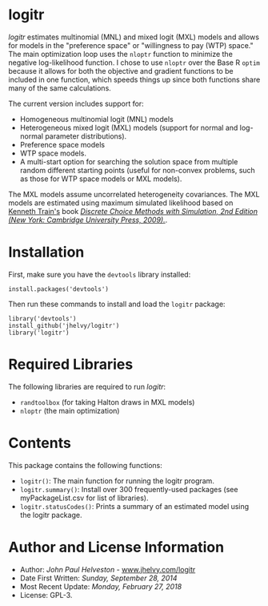 # logitr
*logitr* estimates multinomial (MNL) and mixed logit (MXL) models and allows for models in the "preference space" or "willingness to pay (WTP) space." The main optimization loop uses the `nloptr` function to minimize the negative log-likelihood function. I chose to use `nloptr` over the Base R `optim` because it allows for both the objective and gradient functions to be included in one function, which speeds things up since both functions share many of the same calculations.

The current version includes support for:
- Homogeneous multinomial logit (MNL) models
- Heterogeneous mixed logit (MXL) models (support for normal and log-normal parameter distributions).
- Preference space models
- WTP space models.
- A multi-start option for searching the solution space from multiple random different starting points (useful for non-convex problems, such as those for WTP space models or MXL models).

The MXL models assume uncorrelated heterogeneity covariances. The MXL models are estimated using maximum simulated likelihood based on [Kenneth Train's](http://eml.berkeley.edu/~train/) book [*Discrete Choice Methods with Simulation, 2nd Edition (New York: Cambridge University Press, 2009).*](http://eml.berkeley.edu/books/choice2.html).

# Installation
First, make sure you have the `devtools` library installed:

`install.packages('devtools')`

Then run these commands to install and load the `logitr` package:

```
library('devtools')
install_github('jhelvy/logitr')
library('logitr')
```

# Required Libraries
The following libraries are required to run *logitr*:
- `randtoolbox` (for taking Halton draws in MXL models)
- `nloptr` (the main optimization)

# Contents
This package contains the following functions:

* `logitr()`: The main function for running the logitr program.
* `logitr.summary()`: Install over 300 frequently-used packages (see myPackageList.csv for list of libraries).
* `logitr.statusCodes()`: Prints a summary of an estimated model using the logitr package.

# Author and License Information
- Author: *John Paul Helveston* - www.jhelvy.com/logitr
- Date First Written: *Sunday, September 28, 2014*
- Most Recent Update: *Monday, February 27, 2018*
- License: GPL-3.
